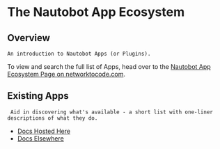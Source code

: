 # The Nautobot App Ecosystem

## Overview

```{admonition} Developer Note - Remove Me!
An introduction to Nautobot Apps (or Plugins).
```

To view and search the full list of Apps, head over to the [Nautobot App Ecosystem Page on networktocode.com](https://www.networktocode.com/nautobot/apps/).

## Existing Apps

```{admonition} Developer Note - Remove Me!
 Aid in discovering what's available - a short list with one-liner descriptions of what they do.
```

- [Docs Hosted Here](apps-docs-here.md)
- [Docs Elsewhere](apps-docs-elsewhere.md)
